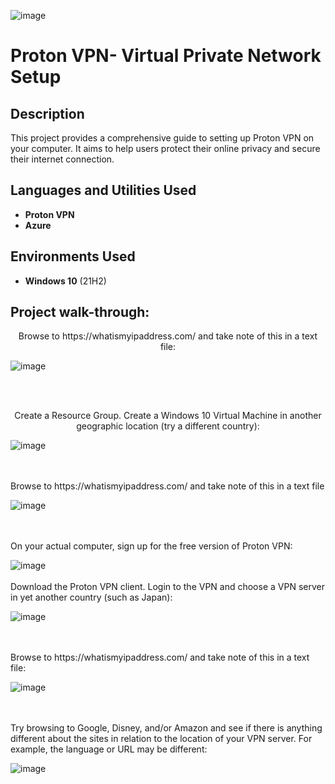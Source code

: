 ![image](https://github.com/Xdscott/configure-vpn/assets/125581739/e0a0a1ee-cb21-474a-8a9e-de07a090db2a)

<h1>Proton VPN- Virtual Private Network Setup</h1>
<h2>Description</h2>
This project provides a comprehensive guide to setting up Proton VPN on your computer. It aims to help users protect their online privacy and secure their internet connection. 
<br />


<h2>Languages and Utilities Used</h2>

- <b>Proton VPN</b> 
- <b>Azure</b>

<h2>Environments Used </h2>

- <b>Windows 10</b> (21H2)

<h2>Project walk-through:</h2>

<p align="center">
Browse to https://whatismyipaddress.com/ and take note of this in a text file: <br/>
  
 ![image](https://github.com/Xdscott/configure-vpn/assets/125581739/7777deb3-a0d9-41ca-abdf-dc9c8e69421b)
 
<br />
<br />
<p align="center">
Create a Resource Group.  Create a Windows 10 Virtual Machine in another geographic location (try a different country):  <br/>
  
![image](https://github.com/Xdscott/configure-vpn/assets/125581739/e381fc21-df14-4c22-8a95-bd68203183a1)

<br />
<br />
Browse to https://whatismyipaddress.com/ and take note of this in a text file
 <br/>

![image](https://github.com/Xdscott/configure-vpn/assets/125581739/0d044f5c-abfe-45ef-9867-4e070bfca7f5)

<br />
<br />
On your actual computer, sign up for the free version of Proton VPN:  <br/>

![image](https://github.com/Xdscott/configure-vpn/assets/125581739/32dfc1e4-5bc8-446b-8922-e9bd62ff34f4)
<br />
<br />
Download the Proton VPN client.  Login to the VPN and choose a VPN server in yet another country (such as Japan):  <br/>

![image](https://github.com/Xdscott/configure-vpn/assets/125581739/991479c3-a066-46af-999b-59b935003c34)

<br />
<br />
Browse to https://whatismyipaddress.com/  and take note of this in a text file:  <br/>

![image](https://github.com/Xdscott/configure-vpn/assets/125581739/9bf9cf00-2fef-4063-aa77-20d545848016)

<br />
<br />
Try browsing to Google, Disney, and/or Amazon and see if there is anything different about the sites in relation to the location of your VPN server. For example, the language or URL may be different:  <br/>

![image](https://github.com/Xdscott/configure-vpn/assets/125581739/cdb39c71-c435-498d-8754-085f22e12275)

</p>

<!--
 ```diff
- text in red
+ text in green
! text in orange
# text in gray
@@ text in purple (and bold)@@
```
--!>
